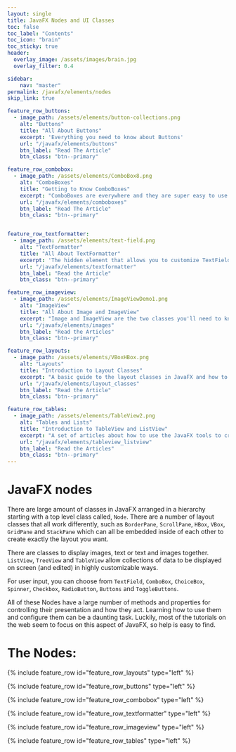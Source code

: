 ```yaml
---
layout: single
title: JavaFX Nodes and UI Classes
toc: false
toc_label: "Contents"
toc_icon: "brain"
toc_sticky: true
header:
  overlay_image: /assets/images/brain.jpg
  overlay_filter: 0.4

sidebar:
    nav: "master"
permalink: /javafx/elements/nodes
skip_link: true

feature_row_buttons:
  - image_path: /assets/elements/button-collections.png
    alt: "Buttons"
    title: "All About Buttons"
    excerpt: 'Everything you need to know about Buttons'
    url: "/javafx/elements/buttons"
    btn_label: "Read The Article"
    btn_class: "btn--primary"

feature_row_combobox:
  - image_path: /assets/elements/ComboBox8.png
    alt: "ComboBoxes"
    title: "Getting to Know ComboBoxes"
    excerpt: "ComboBoxes are everywhere and they are super easy to use with just a list of Strings.  But it doesn`t take a lot to make ComboBoxes look slick and professional, and to do really interesting things with them."
    url: "/javafx/elements/comboboxes"
    btn_label: "Read The Article"
    btn_class: "btn--primary"


feature_row_textformatter:
  - image_path: /assets/elements/text-field.png
    alt: "TextFormatter"
    title: "All About TextFormatter"
    excerpt: 'The hidden element that allows you to customize TextField and TextArea to accept and handle data types other than String'
    url: "/javafx/elements/textformatter"
    btn_label: "Read the Article"
    btn_class: "btn--primary"

feature_row_imageview:
  - image_path: /assets/elements/ImageViewDemo1.png
    alt: "ImageView"
    title: "All About Image and ImageView"
    excerpt: "Image and ImageView are the two classes you'll need to know in order to be able to put images into your layouts."
    url: "/javafx/elements/images"
    btn_label: "Read the Articles"
    btn_class: "btn--primary"    

feature_row_layouts:
  - image_path: /assets/elements/VBoxHBox.png
    alt: "Layouts"
    title: "Introduction to Layout Classes"
    excerpt: "A basic guide to the layout classes in JavaFX and how to use them effectively"
    url: "/javafx/elements/layout_classes"
    btn_label: "Read the Article"
    btn_class: "btn--primary"

feature_row_tables:
  - image_path: /assets/elements/TableView2.png
    alt: "Tables and Lists"
    title: "Introduction to TableView and ListView"
    excerpt: "A set of articles about how to use the JavaFX tools to create lists and tables in your layouts."
    url: "/javafx/elements/tableview_listview"
    btn_label: "Read the Articles"
    btn_class: "btn--primary"       
---
```


# JavaFX nodes

There are large amount of classes in JavaFX arranged in a hierarchy starting with a top level class called, `Node`.  There are a number of layout classes that all work differently, such as `BorderPane`, `ScrollPane`, `HBox`, `VBox`, `GridPane` and `StackPane` which can all be embedded inside of each other to create exactly the layout you want.

There are classes to display images, text or text and images together.  `ListView`, `TreeView` and `TableView` allow collections of data to be displayed on screen (and edited) in highly customizable ways.

For user input, you can choose from `TextField`, `ComboBox`, `ChoiceBox`, `Spinner`, `Checkbox`, `RadioButton`, `Buttons` and `ToggleButtons`.

All of these Nodes have a large number of methods and properties for controlling their presentation and how they act.  Learning how to use them and configure them can be a daunting task.  Luckily, most of the tutorials on the web seem to focus on this aspect of JavaFX, so help is easy to find.

# The Nodes:

{% include feature_row id="feature_row_layouts" type="left" %}

{% include feature_row id="feature_row_buttons" type="left" %}

{% include feature_row id="feature_row_combobox" type="left" %}

{% include feature_row id="feature_row_textformatter" type="left" %}

{% include feature_row id="feature_row_imageview" type="left" %}

{% include feature_row id="feature_row_tables" type="left" %}

